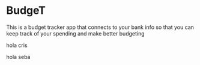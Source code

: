 # BudgeT

This is a budget tracker app that connects to your bank info so that you can keep track of your spending and make better budgeting

hola cris

hola seba
